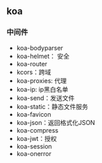 ## koa

### 中间件
- koa-bodyparser
- koa-helmet： 安全
- koa-router
- kcors：跨域
- koa-proxies: 代理
- koa-ip: ip黑白名单
- koa-send：发送文件
- koa-static：静态文件服务
- koa-favicon 
- koa-json：返回格式化JSON
- koa-compress
- koa-jwt：授权
- koa-session
- koa-onerror

